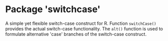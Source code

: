 # Package 'switchcase'

A simple yet flexible switch-case construct for R. Function `switchCase()` provides the actual switch-case functionality.
The `alt()` function is used to formulate alternative 'case' branches of the switch-case construct.
